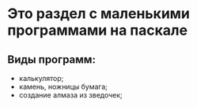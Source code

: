 # Это раздел с маленькими программами на паскале
## Виды программ:
  - калькулятор;
  - камень, ножницы бумага;
  - создание алмаза из зведочек;


